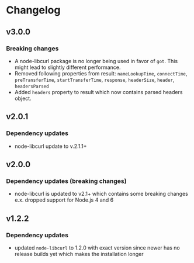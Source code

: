 # Changelog

## v3.0.0
### Breaking changes
- A node-libcurl package is no longer being used in favor of `got`. This might lead to slightly different performance.
- Removed following properties from result: `nameLookupTime`, `connectTime`, `preTransferTime`, `startTransferTime`, `response`, `headerSize`, `header`, `headersParsed`
- Added `headers` property to result which now contains parsed headers object.

## v2.0.1
### Dependency updates
- node-libcurl update to v.2.1.1+

## v2.0.0
### Dependency updates (breaking changes)
- node-libcurl is updated to v2.1+ which contains some breaking changes e.x. dropped support for Node.js 4 and 6

## v1.2.2
### Dependency updates
- updated `node-libcurl` to 1.2.0 with exact version since newer has no release builds yet which makes the installation longer
